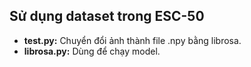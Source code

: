<h2>Sử dụng dataset trong ESC-50</h2>


<ul>
    <li><strong>test.py:</strong> Chuyển đổi ảnh thành file .npy bằng librosa.</li>
    <li><strong>librosa.py:</strong> Dùng để chạy model.</li>
</ul>
